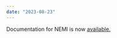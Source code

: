 ```yaml
---
date: "2023-08-23"
---
```

Documentation for NEMI is now [available.](https://compclimate.github.io/NEMI/)

